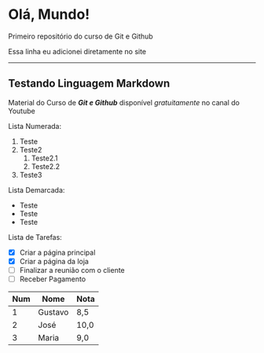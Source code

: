 # Olá, Mundo!
 Primeiro repositório do curso de Git e Github

Essa linha eu adicionei diretamente no site

***

## Testando Linguagem Markdown

Material do Curso de __*Git e Github*__ disponível *gratuitamente* no canal do Youtube

Lista Numerada:

1. Teste
1. Teste2
   1. Teste2.1
   1. Teste2.2
1. Teste3

Lista Demarcada:

- Teste
- Teste
- Teste

Lista de Tarefas:

- [x] Criar a página principal
- [x] Criar a página da loja
- [ ] Finalizar a reunião com o cliente
- [ ] Receber Pagamento

Num | Nome | Nota
---|---|---
1|Gustavo|8,5
2|José|10,0
3|Maria|9,0
